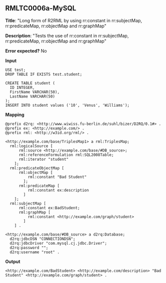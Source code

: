 ## RMLTC0006a-MySQL

**Title**: "Long form of R2RML by using rr:constant in rr:subjectMap, rr:predicateMap, rr:objectMap and rr:graphMap"

**Description**: "Tests the use of rr:constant in rr:subjectMap, rr:predicateMap, rr:objectMap and rr:graphMap"

**Error expected?** No

**Input**
```
USE test;
DROP TABLE IF EXISTS test.student;

CREATE TABLE student (
  ID INTEGER,
  FirstName VARCHAR(50),
  LastName VARCHAR(50)
);
INSERT INTO student values ('10', 'Venus', 'Williams');

```

**Mapping**
```
@prefix d2rq: <http://www.wiwiss.fu-berlin.de/suhl/bizer/D2RQ/0.1#> .
@prefix ex: <http://example.com/> .
@prefix rml: <http://w3id.org/rml/> .

<http://example.com/base/TriplesMap1> a rml:TriplesMap;
  rml:logicalSource [
      rml:source <http://example.com/base/#DB_source>;
      rml:referenceFormulation rml:SQL2008Table;
      rml:iterator "student"
    ];
  rml:predicateObjectMap [
      rml:objectMap [
          rml:constant "Bad Student"
        ];
      rml:predicateMap [
          rml:constant ex:description
        ]
    ];
  rml:subjectMap [
      rml:constant ex:BadStudent;
      rml:graphMap [
          rml:constant <http://example.com/graph/student>
        ]
    ] .

<http://example.com/base/#DB_source> a d2rq:Database;
  d2rq:jdbcDSN "CONNECTIONDSN";
  d2rq:jdbcDriver "com.mysql.cj.jdbc.Driver";
  d2rq:password "";
  d2rq:username "root" .

```

**Output**
```
<http://example.com/BadStudent> <http://example.com/description> "Bad Student" <http://example.com/graph/student> .
```

